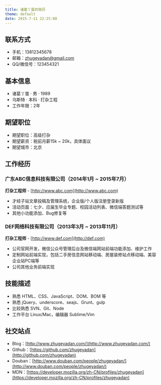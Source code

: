 ```yaml
---
title: 诸葛丫蛋的简历
theme: default
date: 2015-7-11 22:25:00
---
```


## 联系方式

- 手机：13812345678
- 邮箱：[zhugeyadan@gmail.com](#zhugeyadan@gmail.com)
- QQ/微信号：123454321

## 基本信息

- 诸葛丫蛋 · 男 · 1989
- 乌斯特 · 本科 · 打杂工程
- 工作年限：2年

## 期望职位

- 期望职位：高级打杂
- 期望薪资：税前月薪15k ~ 20k，具体面议
- 期望城市：北京

## 工作经历

### 广东ABC信息科技有限公司（2014年1月 ~ 2015年7月）

**打杂工程师** - [http://www.abc.com](http://www.abc.com)

- 才经子站文章投稿及管理系统，企业版/个人版注册登录新版
- 活动页面：七夕、应届生毕业专题、校园活动列表、微信端答题测试等
- 其他小功能添加、Bug修复等

### DEF网络科技有限公司（2013年3月 ~ 2013年11月）

**打杂工程师** - [http://www.def.com](http://def.com)

- 公司官网开发，微信公众号管理后台及微信端网站前端功能添加、维护工作
- 定制网站前端实现，包括二手房信息网站移动端、房屋装修站点移动端、美容企业站PC端等
- 公司其他业务前端实现

## 技能描述

- 熟悉 HTML、CSS、JavaScript、DOM、BOM 等
- 熟悉 jQuery、underscore、seajs、Grunt、gulp
- 比较熟悉 SVN、Git、Node 
- 工作平台 Linux/Mac，编辑器 Sublime/Vim

## 社交站点

- Blog：[http://www.zhugeyadan.com/](http://www.zhugeyadan.com/)
- Github：[https://github.com/zhugeyadan](http://github.com/zhugeyadan)
- Douban：[http://www.douban.com/people/zhugeyadan/](http://www.douban.com/people/zhugeyadan/)
- MDN：[https://developer.mozilla.org/zh-CN/profiles/zhugeyadan](https://developer.mozilla.org/zh-CN/profiles/zhugeyadan)

